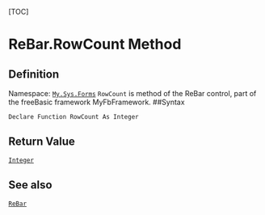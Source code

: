[TOC]
# ReBar.RowCount Method

## Definition
Namespace: [`My.Sys.Forms`](My.Sys.Forms.md)
`RowCount` is method of the ReBar control, part of the freeBasic framework MyFbFramework.
##Syntax
```freeBasic
Declare Function RowCount As Integer
```


## Return Value
[`Integer`]("https://www.freebasic.net/wiki/KeyPgInteger")
## See also
[`ReBar`](ReBar.md)
